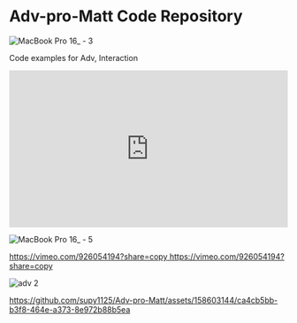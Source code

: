 # Adv-pro-Matt Code Repository

![MacBook Pro 16_ - 3](https://github.com/supy1125/Adv-pro-Matt/assets/158603144/7a0aeed7-f5ea-4f88-b484-7fb04874ea2d)


Code examples for Adv, Interaction

<div style="padding:56.25% 0 0 0;position:relative;"><iframe src="https://player.vimeo.com/video/918155859?badge=0&amp;autopause=0&amp;player_id=0&amp;app_id=58479" frameborder="0" allow="autoplay; fullscreen; picture-in-picture" style="position:absolute;top:0;left:0;width:100%;height:100%;" title="IMG_5069"></iframe></div>



![MacBook Pro 16_ - 5](https://github.com/supy1125/Adv-pro-Matt/assets/158603144/71d0ee8a-0c1e-454a-848b-c030f505a525)

[https://vimeo.com/926054194?share=copy
](https://vimeo.com/926054194?share=copy)https://vimeo.com/926054194?share=copy


![adv 2](https://github.com/supy1125/Adv-pro-Matt/assets/158603144/809e3720-5cd7-4aa5-8949-e56cd41c42ab)




https://github.com/supy1125/Adv-pro-Matt/assets/158603144/ca4cb5bb-b3f8-464e-a373-8e972b88b5ea

